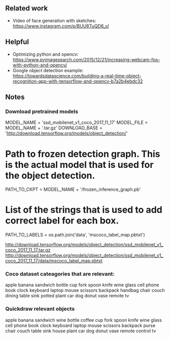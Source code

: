 

## Related work

* Video of face generation with sketches: https://www.instagram.com/p/BUU8TuQD6_v/


## Helpful

* Optimizing python and opencv: https://www.pyimagesearch.com/2015/12/21/increasing-webcam-fps-with-python-and-opencv/
* Google object detection example: https://towardsdatascience.com/building-a-real-time-object-recognition-app-with-tensorflow-and-opencv-b7a2b4ebdc32

## Notes

### Download pretrained models

MODEL_NAME = 'ssd_mobilenet_v1_coco_2017_11_17'
MODEL_FILE = MODEL_NAME + '.tar.gz'
DOWNLOAD_BASE = 'http://download.tensorflow.org/models/object_detection/'

# Path to frozen detection graph. This is the actual model that is used for the object detection.
PATH_TO_CKPT = MODEL_NAME + '/frozen_inference_graph.pb'

# List of the strings that is used to add correct label for each box.
PATH_TO_LABELS = os.path.join('data', 'mscoco_label_map.pbtxt')


http://download.tensorflow.org/models/object_detection/ssd_mobilenet_v1_coco_2017_11_17.tar.gz
http://download.tensorflow.org/models/object_detection/ssd_mobilenet_v1_coco_2017_11_17/data/mscoco_label_map.pbtxt

### Coco dataset cateagories that are relevant:

apple
banana
sandwich
bottle
cup
fork
spoon
knife
wine glass
cell phone
book
clock
keyboard
laptop
mouse
scissors
backpack
handbag
chair
couch
dining table
sink
potted plant
car
dog
donut
vase
remote
tv



### Quickdraw relevant objects

apple
banana
sandwich
wine bottle
coffee cup
fork
spoon
knife
wine glass
cell phone
book
clock
keyboard
laptop
mouse
scissors
backpack
purse
chair
couch
table
sink
house plant
car
dog
donut
vase
remote control
tv


